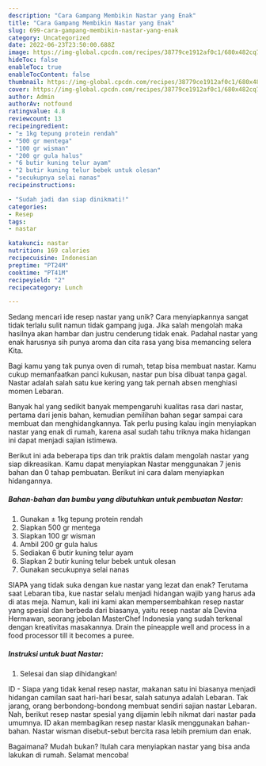```yaml
---
description: "Cara Gampang Membikin Nastar yang Enak"
title: "Cara Gampang Membikin Nastar yang Enak"
slug: 699-cara-gampang-membikin-nastar-yang-enak
category: Uncategorized
date: 2022-06-23T23:50:00.688Z
image: https://img-global.cpcdn.com/recipes/38779ce1912af0c1/680x482cq70/nastar-foto-resep-utama.jpg
hideToc: false
enableToc: true
enableTocContent: false
thumbnail: https://img-global.cpcdn.com/recipes/38779ce1912af0c1/680x482cq70/nastar-foto-resep-utama.jpg
cover: https://img-global.cpcdn.com/recipes/38779ce1912af0c1/680x482cq70/nastar-foto-resep-utama.jpg
author: Admin
authorAv: notfound
ratingvalue: 4.8
reviewcount: 13
recipeingredient:
- "± 1kg tepung protein rendah"
- "500 gr mentega"
- "100 gr wisman"
- "200 gr gula halus"
- "6 butir kuning telur ayam"
- "2 butir kuning telur bebek untuk olesan"
- "secukupnya selai nanas"
recipeinstructions:

- "Sudah jadi dan siap dinikmati!"
categories:
- Resep
tags:
- nastar

katakunci: nastar 
nutrition: 169 calories
recipecuisine: Indonesian
preptime: "PT24M"
cooktime: "PT41M"
recipeyield: "2"
recipecategory: Lunch

---
```





Sedang mencari ide resep nastar yang unik? Cara menyiapkannya sangat tidak terlalu sulit namun tidak gampang juga. Jika salah mengolah maka hasilnya akan hambar dan justru cenderung tidak enak. Padahal nastar yang enak harusnya sih punya aroma dan cita rasa yang bisa memancing selera Kita.





Bagi kamu yang tak punya oven di rumah, tetap bisa membuat nastar. Kamu cukup memanfaatkan panci kukusan, nastar pun bisa dibuat tanpa gagal. Nastar adalah salah satu kue kering yang tak pernah absen menghiasi momen Lebaran.

Banyak hal yang sedikit banyak mempengaruhi kualitas rasa dari nastar, pertama dari jenis bahan, kemudian pemilihan bahan segar sampai cara membuat dan menghidangkannya. Tak perlu pusing kalau ingin menyiapkan nastar yang enak di rumah, karena asal sudah tahu triknya maka hidangan ini dapat menjadi sajian istimewa.






Berikut ini ada beberapa tips dan trik praktis dalam mengolah nastar yang siap dikreasikan. Kamu dapat menyiapkan Nastar menggunakan 7 jenis bahan dan 0 tahap pembuatan. Berikut ini cara dalam menyiapkan hidangannya.

<!--inarticleads1-->

##### Bahan-bahan dan bumbu yang dibutuhkan untuk pembuatan Nastar:

1. Gunakan ± 1kg tepung protein rendah
1. Siapkan 500 gr mentega
1. Siapkan 100 gr wisman
1. Ambil 200 gr gula halus
1. Sediakan 6 butir kuning telur ayam
1. Siapkan 2 butir kuning telur bebek untuk olesan
1. Gunakan secukupnya selai nanas


SIAPA yang tidak suka dengan kue nastar yang lezat dan enak? Terutama saat Lebaran tiba, kue nastar selalu menjadi hidangan wajib yang harus ada di atas meja. Namun, kali ini kami akan mempersembahkan resep nastar yang spesial dan berbeda dari biasanya, yaitu resep nastar ala Devina Hermawan, seorang jebolan MasterChef Indonesia yang sudah terkenal dengan kreativitas masakannya. Drain the pineapple well and process in a food processor till it becomes a puree. 

<!--inarticleads2-->

##### Instruksi untuk buat Nastar:


1. Selesai dan siap dihidangkan!

ID - Siapa yang tidak kenal resep nastar, makanan satu ini biasanya menjadi hidangan camilan saat hari-hari besar, salah satunya adalah Lebaran. Tak jarang, orang berbondong-bondong membuat sendiri sajian nastar Lebaran. Nah, berikut resep nastar spesial yang dijamin lebih nikmat dari nastar pada umumnya. ID akan membagikan resep nastar klasik menggunakan bahan-bahan. Nastar wisman disebut-sebut bercita rasa lebih premium dan enak. 

Bagaimana? Mudah bukan? Itulah cara menyiapkan nastar yang bisa anda lakukan di rumah. Selamat mencoba!
